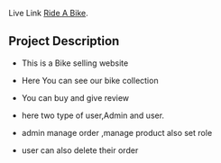 Live Link [Ride A Bike](https://ride-a-bike-ba73f.web.app).

## Project Description

- This is a Bike selling website
- Here You can see our bike collection
- You can buy and give review

- here two type of user,Admin and user.
- admin manage order ,manage product also set role
- user can also delete their order
